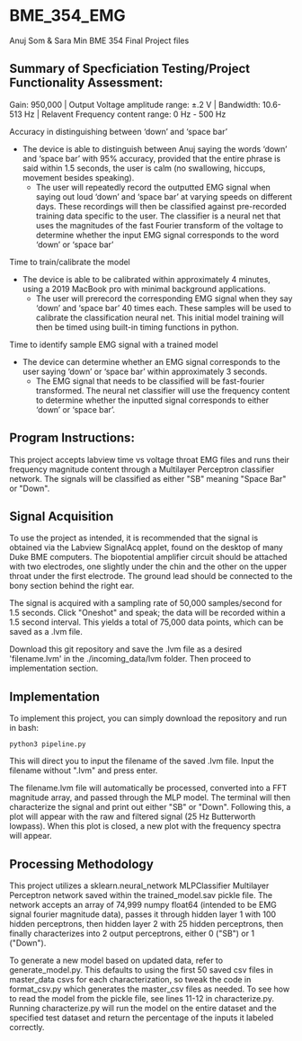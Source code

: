 # BME_354_EMG
Anuj Som &amp; Sara Min BME 354 Final Project files

## Summary of Specficiation Testing/Project Functionality Assessment:

Gain: 950,000
| Output Voltage amplitude range:  ±.2 V
| Bandwidth: 10.6-513 Hz
| Relavent Frequency content range: 0 Hz - 500 Hz

Accuracy in distinguishing between ‘down’ and ‘space bar’
- The device is able to distinguish between Anuj saying the words ‘down’ and ‘space bar’ with 95% accuracy, provided that the entire phrase is said within 1.5 seconds, the user is calm (no swallowing, hiccups, movement besides speaking).
     - The user will repeatedly record the outputted EMG signal when saying out loud ‘down’ and ‘space bar’ at varying speeds on different days. These recordings will then be classified against pre-recorded training data specific to the user. The classifier is a neural net that uses the magnitudes of the fast Fourier transform of the voltage to determine whether the input EMG signal corresponds to the word ‘down’ or ‘space bar’

Time to train/calibrate the model
* The device is able to be calibrated within approximately 4 minutes, using a 2019 MacBook pro with minimal background applications.
     * The user will prerecord the corresponding EMG signal when they say ‘down’ and ‘space bar’ 40 times each. These samples will be used to calibrate the classification neural net. This initial model training will then be timed using built-in timing functions in python.

Time to identify sample EMG signal with a trained model
- The device can determine whether an EMG signal corresponds to the user saying ‘down’ or ‘space bar’ within approximately 3 seconds.
     - The EMG signal that needs to be classified will be fast-fourier transformed. The neural net classifier will use the frequency content to determine whether the inputted signal corresponds to either ‘down’ or ‘space bar’.


## Program Instructions:

This project accepts labview time vs voltage throat EMG files and runs their frequency magnitude content
through a Multilayer Perceptron classifier network. The signals will be classified as either "SB" meaning "Space Bar" or "Down".

## Signal Acquisition

To use the project as intended, it is recommended that the signal is obtained via the Labview SignalAcq applet, found on the desktop of many Duke BME computers. The biopotential amplifier circuit should be attached with two electrodes, one slightly under the chin and the other on the upper throat under the first electrode. The ground lead should be connected to the bony section behind the right ear. 

The signal is acquired with a sampling rate of 50,000 samples/second for 1.5 seconds. Click "Oneshot" and speak; the data will be recorded within a 1.5 second interval. This yields a total of 75,000 data points, which can be saved as a .lvm file.

Download this git repository and save the .lvm file as a desired 'filename.lvm' in the ./incoming_data/lvm folder. Then proceed to implementation section.

## Implementation

To implement this project, you can simply download the repository and run in bash: 

```python3 pipeline.py```

This will direct you to input the filename of the saved .lvm file. Input the filename without ".lvm" and press enter.

The filename.lvm file will automatically be processed, converted into a FFT magnitude array, and passed through the MLP model. The terminal will then characterize the signal and print out either "SB" or "Down". Following this, a plot will appear with the raw and filtered signal (25 Hz Butterworth lowpass). When this plot is closed, a new plot with the frequency spectra will appear. 

## Processing Methodology

This project utilizes a sklearn.neural_network MLPClassifier Multilayer Perceptron network saved within the trained_model.sav pickle file. The network accepts an array of 74,999 numpy float64 (intended to be EMG signal fourier magnitude data), passes it through hidden layer 1 with 100 hidden perceptrons, then hidden layer 2 with 25 hidden perceptrons, then finally characterizes into 2 output perceptrons, either 0 ("SB") or 1 ("Down"). 

To generate a new model based on updated data, refer to generate_model.py. This defaults to using the first 50 saved csv files in master_data csvs for each characterization, so tweak the code in format_csv.py which generates the master_csv files as needed. To see how to read the model from the pickle file, see lines 11-12 in characterize.py. Running characterize.py will run the model on the entire dataset and the specified test dataset and return the percentage of the inputs it labeled correctly. 

